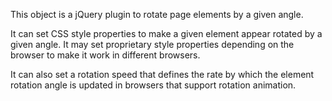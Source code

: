This object is a jQuery plugin to rotate page elements by a given angle.

It can set CSS style properties to make a given element appear rotated by a given angle. 
It may set proprietary style properties depending on the browser to make it work in different browsers.

It can also set a rotation speed that defines the rate by which the element rotation angle is updated in browsers that support rotation animation.